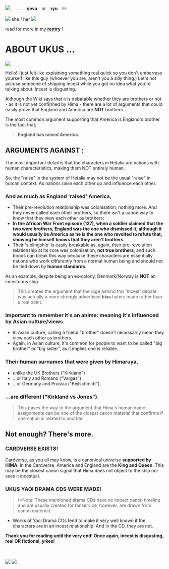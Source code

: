 ![](https://i.imgur.com/S3oNsw7.gif)　 . . .　**ηeva**　*or*　**נyu**　୨୧

![](http://i122.photobucket.com/albums/o260/mhilka/minigifs/stara16.gif) she / her ![](http://i122.photobucket.com/albums/o260/mhilka/minigifs/stara17.gif)

  read for more in my **[rentry](https://rentry.co/IAMTHEHERO)** !

# **ABOUT UKUS ...**

![](https://media.discordapp.net/attachments/1212471420760887417/1219333775436025996/strawpage-picasso-uTkrUuKktmuINhZMlxTJ.png?ex=660aec12&is=65f87712&hm=54873fac9946bafdd65b6e4140dbcafb985db6e9b9d533121e08a4948cf65278&=&format=webp&quality=lossless&width=240&height=173) 

Hello! I just felt like explaining something real quick so you don't embarrass yourself like this guy (whoever you are, aren't you a silly thing.)
Let's not accuse someone of shipping incest while you got no idea what you're talking about. Incest is disgusting.

Although the Wiki says that it is debatable whether they are brothers or not - as it is not yet confirmed by Hima - there are a lot of arguments that could easily prove that England and America are **NOT** brothers.

The most common argument supporting that America is England's brother is the fact that;
> **England has raised America.**

## **ARGUMENTS AGAINST :**

The most important detail is that the characters in Hetalia are nations with human characteristics, making them NOT entirely human. 

So, the "raise" in the system of Hetalia may not be the usual "raise" in human context. As nations raise each other up and influence each other. 

### And as much as England 'raised' America,

- Their pre-revolution relationship was colonisation, nothing more. And they never called each other brothers, so there isn't a canon way to know that they view each other as brothers: 
- **In the African War Front episode (127), when a soldier claimed that the two were brothers, England was the one who dismissed it, although it would usually be America as he is the one who revolted to refute that, showing he __himself__ knows that they aren't brothers**.
- Their 'siblingship' is easily breakable as, again, their pre-revolution relationship at its core was colonisation, **not true brothers**, and such bonds can break this way because these characters are essentially nations who work differently from a normal human being and should not be tied down by **human standards**.

As an example, despite being an ex-colony, Denmark/Norway is **NOT** an incestuous ship.
> This creates the argument that the rage behind this 'incest' debate was actually a mere strongly advertised **bias** haters made rather than a real point.

### Important to remember it's an anime: meaning it's influenced by Asian culture/views.
- In Asian culture, calling a friend "brother" doesn't necessarily mean they view each other as brothers.
- Again, in Asian culture, it's common for people to want to be called "big brother" or "big sister", as it implies one is reliable.

### Their human surnames that were given by Himaruya, 

- unlike the UK Brothers ("Kirkland")
- ...or Italy and Romano ("Vargas")
- ...or Germany and Prussia ("Beilschmidt"), 

### ...are different ("Kirkland vs Jones").

> This paves the way to the argument that Hima's human name assignments can be one of the closest canon material that confirms if one nation is related to another.

## Not enough? There's more.
### CARDVERSE EXISTS!
Cardverse, as you all may know, is a canonical universe **supported by HIMA**.
In the Cardverse, America and England are the **King and Queen**. This may be the closest canon signal that Hima does not object to the ship nor sees it incestual.

### UKUS YAOI DRAMA CDS WERE MADE!
> (*Note: These mentioned drama CDs have no impact canon timeline and are usually created for fanservice, however, are drawn from canon material) 
- Works of Yaoi Drama CDs tend to make it very well known if the characters are in an incest relationship. And in the CD, they are not.

**Thank you for reading until the very end! Once again, incest is disgusting, real OR fictional, yikes!**




　　　
 

![](https://media.discordapp.net/attachments/1218263829109014598/1218286402056356050/tumblr_inline_p5lxjhJ8k41uli3vd_1280.png?ex=66071ca0&is=65f4a7a0&hm=b8a4ac4dfe276ce37220d786c65a51eef839071e33c5d9037aad9d6df115fe2d&=&format=webp&quality=lossless&width=865&height=473)
![](https://media.discordapp.net/attachments/1218263829109014598/1218286402689700001/tumblr_inline_p5lxnsKJd01uli3vd_1280.png?ex=66071ca1&is=65f4a7a1&hm=fec4270dcce3349bcc35bd2df5701029737610676694548c61b704cb654f2ce1&=&format=webp&quality=lossless)

